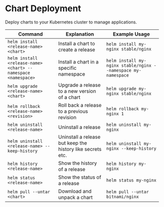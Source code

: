 # Chart Deployment

Deploy charts to your Kubernetes cluster to manage applications.

| Command | Explanation | Example Usage |
|---------|-------------|---------------|
| `helm install <release-name> <chart>` | Install a chart to create a release | `helm install my-nginx stable/nginx` |
| `helm install <release-name> <chart> --namespace <namespace>` | Install a chart in a specific namespace | `helm install my-nginx stable/nginx --namespace my-namespace` |
| `helm upgrade <release-name> <chart>` | Upgrade a release to a new version of a chart | `helm upgrade my-nginx stable/nginx` |
| `helm rollback <release-name> <revision>` | Roll back a release to a previous revision | `helm rollback my-nginx 1` |
| `helm uninstall <release-name>` | Uninstall a release | `helm uninstall my-nginx` |
| `helm uninstall <release-name> --keep-history` | Uninstall a release but keep the history like secrets etc. | `helm uninstall my-nginx --keep-history` |
| `helm history <release-name>` | Show the history of a release | `helm history my-nginx` |
| `helm status <release-name>` | Show the status of a release | `helm status my-nginx` |
| `helm pull --untar <chart>` | Download and unpack a chart | `helm pull --untar bitnami/nginx` |
